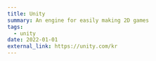 ```yaml
---
title: Unity
summary: An engine for easily making 2D games
tags:
  - unity
date: 2022-01-01
external_link: https://unity.com/kr
---
```

